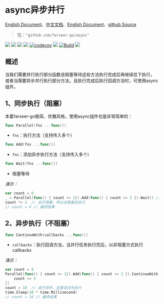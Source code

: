 # async异步并行
[English Document](https://farseer-go.gitee.io/en-us/)、[中文文档](https://farseer-go.gitee.io/)、[English Document](https://farseer-go.github.io/doc/en-us/)、[github Source](https://github.com/farseer-go/async)
> 包：`"github.com/farseer-go/async"`

![](https://img.shields.io/github/stars/farseer-go?style=social)
![](https://img.shields.io/github/license/farseer-go/async)
![](https://img.shields.io/github/go-mod/go-version/farseer-go/async)
![](https://img.shields.io/github/v/release/farseer-go/async)
[![codecov](https://img.shields.io/codecov/c/github/farseer-go/async)](https://codecov.io/gh/farseer-go/async)
![](https://img.shields.io/github/languages/code-size/farseer-go/async)
[![Build](https://github.com/farseer-go/async/actions/workflows/test.yml/badge.svg)](https://github.com/farseer-go/async/actions/workflows/test.yml)
![](https://goreportcard.com/badge/github.com/farseer-go/async)


## 概述
当我们需要并行执行部分函数且阻塞等待这些方法执行完成后再继续往下执行，
或者当需要异步并行执行部分方法，且执行完成后执行回调方法时，可使用async组件。

## 1、同步执行（阻塞）
本着farseer-go极简、优雅风格，使用async组件也是非常简单的：

```go
func Parallel(fns ...func())
```
- `fns`：执行方法（支持传入多个）

```go
func Add(fns ...func())
```
- `fns`：添加异步执行方法（支持传入多个）

```go
func Wait(fns ...func())
```
- 阻塞等待


_演示：_
```go
var count = 0
_ = Parallel(func() { count += 1}).Add(func() { count += 2 }).Wait() // 阻塞等待，直到两个函数执行完
count *= 2  // 由于阻塞，所以这里最后执行
// count = 6 // 最终结果
```

## 2、异步执行（不阻塞）

```go
func ContinueWith(callbacks ...func())
```
- `callbacks`：执行回调方法，当并行任务执行完后，以非阻塞方式执行callbacks

_演示：_
```go
var count = 0
Parallel(func() { count += 1}).Add(func() { count += 2 }).ContinueWith(func() {
    count += 3
})
count = 10  // 由于异步，这里会优先执行
time.Sleep(10 * time.Millisecond)
// count = 16 // 最终结果
```
